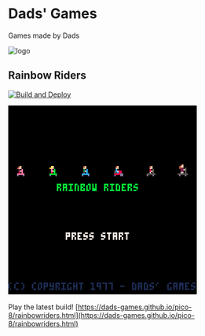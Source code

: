 # Dads' Games
Games made by Dads

![logo](https://github.com/jonrick/dadsgames/blob/main/logo.png)


## Rainbow Riders
[![Build and Deploy](https://github.com/Dads-Games/pico-8/actions/workflows/blank.yml/badge.svg)](https://github.com/Dads-Games/pico-8/actions/workflows/blank.yml)

![rainbowriders](https://github.com/Dads-Games/pico-8/blob/main/screenshots_rainbowriders.gif)

Play the latest build!
[https://dads-games.github.io/pico-8/rainbowriders.html](https://dads-games.github.io/pico-8/rainbowriders.html)
